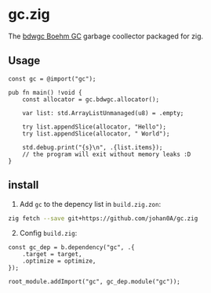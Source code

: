 # gc.zig

The [bdwgc Boehm GC](https://github.com/ivmai/bdwgc) garbage coollector packaged for zig.

## Usage

```zig
const gc = @import("gc");

pub fn main() !void {
    const allocator = gc.bdwgc.allocator();

    var list: std.ArrayListUnmanaged(u8) = .empty;

    try list.appendSlice(allocator, "Hello");
    try list.appendSlice(allocator, " World");

    std.debug.print("{s}\n", .{list.items});
    // the program will exit without memory leaks :D
}
```

## install

1. Add `gc` to the depency list in `build.zig.zon`: 

```sh
zig fetch --save git+https://github.com/johan0A/gc.zig
```

2. Config `build.zig`:

```zig
const gc_dep = b.dependency("gc", .{
    .target = target,
    .optimize = optimize,
});

root_module.addImport("gc", gc_dep.module("gc"));
```
